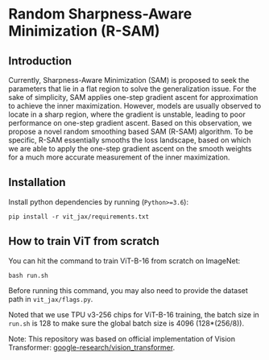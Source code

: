 
# Random Sharpness-Aware Minimization (R-SAM) 




## Introduction

Currently, Sharpness-Aware Minimization (SAM) is proposed to seek the parameters that lie in a flat region to solve the generalization issue. For the sake of simplicity, SAM applies one-step gradient ascent for approximation to achieve the inner maximization. However, models are usually observed to locate in a sharp region, where the gradient is unstable, leading to poor performance on one-step gradient ascent. Based on this observation, we propose a novel random smoothing based SAM (R-SAM) algorithm. To be specific, R-SAM essentially smooths the loss landscape, based on which we are able to apply the one-step gradient ascent on the smooth weights for a much more accurate measurement of the inner maximization. 

## Installation

Install python dependencies by running (`Python>=3.6`):
```
pip install -r vit_jax/requirements.txt
```


## How to train ViT from scratch 

You can hit the command to train ViT-B-16 from scratch on ImageNet:  

```
bash run.sh
```

Before running this command, you may also need to provide the dataset path in `vit_jax/flags.py`. 

Noted that we use TPU v3-256 chips for ViT-B-16 training, the batch size in `run.sh` is 128 to make sure the global batch size is 4096 (128*(256/8)). 


Note: This repository was based on official implementation of Vision Transformer: 
[google-research/vision_transformer](https://github.com/google-research/vision_transformer).